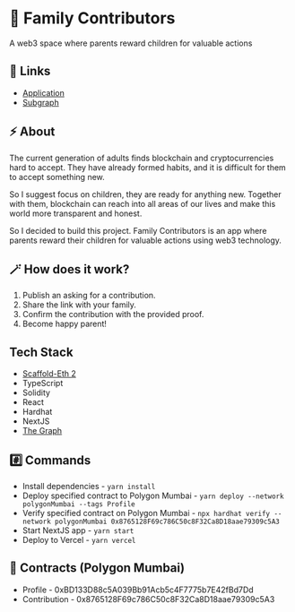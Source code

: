 # 🍭 Family Contributors

A web3 space where parents reward children for valuable actions

## 🔗 Links

- [Application](https://family-contributors-app.vercel.app/)
- [Subgraph](https://thegraph.com/hosted-service/subgraph/kiv1n/family-contributors)

## ⚡ About

The current generation of adults finds blockchain and cryptocurrencies hard to accept. They have already formed habits, and it is difficult for them to accept something new.

So I suggest focus on children, they are ready for anything new. Together with them, blockchain can reach into all areas of our lives and make this world more transparent and honest.

So I decided to build this project. Family Contributors is an app where parents reward their children for valuable actions using web3 technology.

## 🪄 How does it work?

1. Publish an asking for a contribution.
2. Share the link with your family.
3. Confirm the contribution with the provided proof.
4. Become happy parent!

## Tech Stack

- [Scaffold-Eth 2](https://github.com/scaffold-eth/se-2)
- TypeScript
- Solidity
- React
- Hardhat
- NextJS
- [The Graph](https://thegraph.com/en/)

## #️⃣ Commands

- Install dependencies - `yarn install`
- Deploy specified contract to Polygon Mumbai - `yarn deploy --network polygonMumbai --tags Profile`
- Verify specified contract on Polygon Mumbai - `npx hardhat verify --network polygonMumbai 0x8765128F69c786C50c8F32Ca8D18aae79309c5A3`
- Start NextJS app - `yarn start`
- Deploy to Vercel - `yarn vercel`

## 🧠 Contracts (Polygon Mumbai)

- Profile - 0xBD133D88c5A039Bb91Acb5c4F7775b7E42fBd7Dd
- Contribution - 0x8765128F69c786C50c8F32Ca8D18aae79309c5A3
